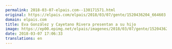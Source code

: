 ```yaml
---
permalink: 2018-03-07-elpais.com--130171571.html
original: https://elpais.com/elpais/2018/03/07/gente/1520436204_664603.html#?ref=rss&format=simple&link=link
domain: elpais.com
title: Eva González y Cayetano Rivera presentan a su hijo
image: https://ep00.epimg.net/elpais/imagenes/2018/03/07/gente/1520436204_664603_1520439156_rrss_normal.jpg
date: 2018-03-07 17:06:33
translations: en
---
```


